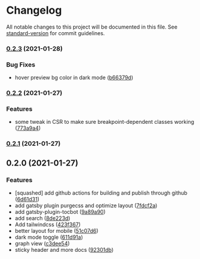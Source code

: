 # Changelog

All notable changes to this project will be documented in this file. See [standard-version](https://github.com/conventional-changelog/standard-version) for commit guidelines.

### [0.2.3](https://github.com/hikerpig/gatsby-project-kb/compare/v0.2.2...v0.2.3) (2021-01-28)


### Bug Fixes

* hover preview bg color in dark mode ([b66379d](https://github.com/hikerpig/gatsby-project-kb/commit/b66379d763927265e8247f9d6c4738e5f840be14))

### [0.2.2](https://github.com/hikerpig/gatsby-project-kb/compare/v0.2.1...v0.2.2) (2021-01-27)


### Features

* some tweak in CSR to make sure breakpoint-dependent classes working ([773a9a4](https://github.com/hikerpig/gatsby-project-kb/commit/773a9a41b16146294bdb09079d670962ad9c9927))

### [0.2.1](https://github.com/hikerpig/gatsby-project-kb/compare/v0.2.0...v0.2.1) (2021-01-27)

## 0.2.0 (2021-01-27)


### Features

* [squashed] add github actions for building and publish through github ([6d61d31](https://github.com/hikerpig/gatsby-project-kb/commit/6d61d31acaf3173786c900c9cd48bdce5bd99b72))
* add gatsby plugin purgecss and optimize layout ([7fdcf2a](https://github.com/hikerpig/gatsby-project-kb/commit/7fdcf2af0556182b715480bdb76758523762be9d))
* add gatsby-plugin-tocbot ([9a89a90](https://github.com/hikerpig/gatsby-project-kb/commit/9a89a9027d59bd7d21b1bdcfad69ad58fb5707b6))
* add search ([8de223d](https://github.com/hikerpig/gatsby-project-kb/commit/8de223d8076542085d7fb5f53963771d310f7e9b))
* Add tailwindcss ([423f367](https://github.com/hikerpig/gatsby-project-kb/commit/423f36737667b27b14768673d7aa65d0b12bbaac))
* better layout for mobile ([51c07d6](https://github.com/hikerpig/gatsby-project-kb/commit/51c07d6df662a259a7c19a08e47dd74524448145))
* dark mode toggle ([611d91a](https://github.com/hikerpig/gatsby-project-kb/commit/611d91ac4b8364d1a45410cef820037accd4db17))
* graph view ([c3dee54](https://github.com/hikerpig/gatsby-project-kb/commit/c3dee547b258cadffeecb28e96724fe7aa21415e))
* sticky header and more docs ([92301db](https://github.com/hikerpig/gatsby-project-kb/commit/92301dbb064129d172782533cf74bff00788cb3f))
